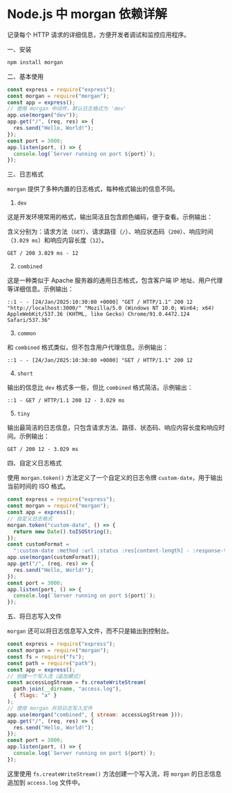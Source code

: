 # Node.js 中 morgan 依赖详解

记录每个 HTTP 请求的详细信息，方便开发者调试和监控应用程序。

一、安装

```bash
npm install morgan
```

二、基本使用

```javascript
const express = require("express");
const morgan = require("morgan");
const app = express();
// 使用 morgan 中间件，默认日志格式为 'dev'
app.use(morgan("dev"));
app.get("/", (req, res) => {
  res.send("Hello, World!");
});
const port = 3000;
app.listen(port, () => {
  console.log(`Server running on port ${port}`);
});
```

三、日志格式

`morgan` 提供了多种内置的日志格式，每种格式输出的信息不同。

1. `dev`

这是开发环境常用的格式，输出简洁且包含颜色编码，便于查看。示例输出：

含义分别为：请求方法（`GET`）、请求路径（`/`）、响应状态码（`200`）、响应时间（`3.029 ms`）和响应内容长度（`12`）。

```plaintext
GET / 200 3.029 ms - 12
```

2. `combined`

这是一种类似于 Apache 服务器的通用日志格式，包含客户端 IP 地址、用户代理等详细信息。示例输出：

```plaintext
::1 - - [24/Jan/2025:10:30:00 +0000] "GET / HTTP/1.1" 200 12 "http://localhost:3000/" "Mozilla/5.0 (Windows NT 10.0; Win64; x64) AppleWebKit/537.36 (KHTML, like Gecko) Chrome/91.0.4472.124 Safari/537.36"
```

3. `common`

和 `combined` 格式类似，但不包含用户代理信息。示例输出：

```plaintext
::1 - - [24/Jan/2025:10:30:00 +0000] "GET / HTTP/1.1" 200 12
```

4. `short`

输出的信息比 `dev` 格式多一些，但比 `combined` 格式简洁。示例输出：

```plaintext
::1 - GET / HTTP/1.1 200 12 - 3.029 ms
```

5. `tiny`

输出最简洁的日志信息，只包含请求方法、路径、状态码、响应内容长度和响应时间。示例输出：

```plaintext
GET / 200 12 - 3.029 ms
```

四、自定义日志格式

使用 `morgan.token()` 方法定义了一个自定义的日志令牌 `custom-date`，用于输出当前时间的 ISO 格式。

```javascript
const express = require("express");
const morgan = require("morgan");
const app = express();
// 自定义日志格式
morgan.token("custom-date", () => {
  return new Date().toISOString();
});
const customFormat =
  ":custom-date :method :url :status :res[content-length] - :response-time ms";
app.use(morgan(customFormat));
app.get("/", (req, res) => {
  res.send("Hello, World!");
});
const port = 3000;
app.listen(port, () => {
  console.log(`Server running on port ${port}`);
});
```

五、将日志写入文件

`morgan` 还可以将日志信息写入文件，而不只是输出到控制台。

```javascript
const express = require("express");
const morgan = require("morgan");
const fs = require("fs");
const path = require("path");
const app = express();
// 创建一个写入流（追加模式）
const accessLogStream = fs.createWriteStream(
  path.join(__dirname, "access.log"),
  { flags: "a" }
);
// 使用 morgan 并将日志写入文件
app.use(morgan("combined", { stream: accessLogStream }));
app.get("/", (req, res) => {
  res.send("Hello, World!");
});
const port = 3000;
app.listen(port, () => {
  console.log(`Server running on port ${port}`);
});
```

这里使用 `fs.createWriteStream()` 方法创建一个写入流，将 `morgan` 的日志信息追加到 `access.log` 文件中。
